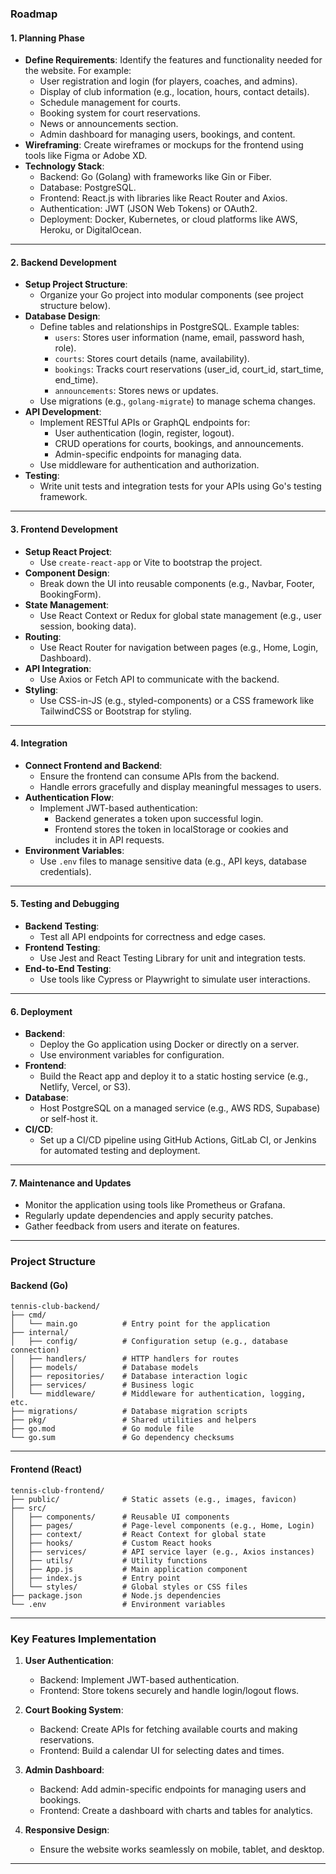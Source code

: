 
### **Roadmap**

#### **1. Planning Phase**
- **Define Requirements**: Identify the features and functionality needed for the website. For example:
  - User registration and login (for players, coaches, and admins).
  - Display of club information (e.g., location, hours, contact details).
  - Schedule management for courts.
  - Booking system for court reservations.
  - News or announcements section.
  - Admin dashboard for managing users, bookings, and content.
- **Wireframing**: Create wireframes or mockups for the frontend using tools like Figma or Adobe XD.
- **Technology Stack**:
  - Backend: Go (Golang) with frameworks like Gin or Fiber.
  - Database: PostgreSQL.
  - Frontend: React.js with libraries like React Router and Axios.
  - Authentication: JWT (JSON Web Tokens) or OAuth2.
  - Deployment: Docker, Kubernetes, or cloud platforms like AWS, Heroku, or DigitalOcean.

---

#### **2. Backend Development**
- **Setup Project Structure**:
  - Organize your Go project into modular components (see project structure below).
- **Database Design**:
  - Define tables and relationships in PostgreSQL. Example tables:
    - `users`: Stores user information (name, email, password hash, role).
    - `courts`: Stores court details (name, availability).
    - `bookings`: Tracks court reservations (user_id, court_id, start_time, end_time).
    - `announcements`: Stores news or updates.
  - Use migrations (e.g., `golang-migrate`) to manage schema changes.
- **API Development**:
  - Implement RESTful APIs or GraphQL endpoints for:
    - User authentication (login, register, logout).
    - CRUD operations for courts, bookings, and announcements.
    - Admin-specific endpoints for managing data.
  - Use middleware for authentication and authorization.
- **Testing**:
  - Write unit tests and integration tests for your APIs using Go's testing framework.

---

#### **3. Frontend Development**
- **Setup React Project**:
  - Use `create-react-app` or Vite to bootstrap the project.
- **Component Design**:
  - Break down the UI into reusable components (e.g., Navbar, Footer, BookingForm).
- **State Management**:
  - Use React Context or Redux for global state management (e.g., user session, booking data).
- **Routing**:
  - Use React Router for navigation between pages (e.g., Home, Login, Dashboard).
- **API Integration**:
  - Use Axios or Fetch API to communicate with the backend.
- **Styling**:
  - Use CSS-in-JS (e.g., styled-components) or a CSS framework like TailwindCSS or Bootstrap for styling.

---

#### **4. Integration**
- **Connect Frontend and Backend**:
  - Ensure the frontend can consume APIs from the backend.
  - Handle errors gracefully and display meaningful messages to users.
- **Authentication Flow**:
  - Implement JWT-based authentication:
    - Backend generates a token upon successful login.
    - Frontend stores the token in localStorage or cookies and includes it in API requests.
- **Environment Variables**:
  - Use `.env` files to manage sensitive data (e.g., API keys, database credentials).

---

#### **5. Testing and Debugging**
- **Backend Testing**:
  - Test all API endpoints for correctness and edge cases.
- **Frontend Testing**:
  - Use Jest and React Testing Library for unit and integration tests.
- **End-to-End Testing**:
  - Use tools like Cypress or Playwright to simulate user interactions.

---

#### **6. Deployment**
- **Backend**:
  - Deploy the Go application using Docker or directly on a server.
  - Use environment variables for configuration.
- **Frontend**:
  - Build the React app and deploy it to a static hosting service (e.g., Netlify, Vercel, or S3).
- **Database**:
  - Host PostgreSQL on a managed service (e.g., AWS RDS, Supabase) or self-host it.
- **CI/CD**:
  - Set up a CI/CD pipeline using GitHub Actions, GitLab CI, or Jenkins for automated testing and deployment.

---

#### **7. Maintenance and Updates**
- Monitor the application using tools like Prometheus or Grafana.
- Regularly update dependencies and apply security patches.
- Gather feedback from users and iterate on features.

---

### **Project Structure**

#### **Backend (Go)**

```
tennis-club-backend/
├── cmd/
│   └── main.go          # Entry point for the application
├── internal/
│   ├── config/          # Configuration setup (e.g., database connection)
│   ├── handlers/        # HTTP handlers for routes
│   ├── models/          # Database models
│   ├── repositories/    # Database interaction logic
│   ├── services/        # Business logic
│   └── middleware/      # Middleware for authentication, logging, etc.
├── migrations/          # Database migration scripts
├── pkg/                 # Shared utilities and helpers
├── go.mod               # Go module file
└── go.sum               # Go dependency checksums
```

---

#### **Frontend (React)**

```
tennis-club-frontend/
├── public/              # Static assets (e.g., images, favicon)
├── src/
│   ├── components/      # Reusable UI components
│   ├── pages/           # Page-level components (e.g., Home, Login)
│   ├── context/         # React Context for global state
│   ├── hooks/           # Custom React hooks
│   ├── services/        # API service layer (e.g., Axios instances)
│   ├── utils/           # Utility functions
│   ├── App.js           # Main application component
│   ├── index.js         # Entry point
│   └── styles/          # Global styles or CSS files
├── package.json         # Node.js dependencies
└── .env                 # Environment variables
```

---

### **Key Features Implementation**

1. **User Authentication**:
   - Backend: Implement JWT-based authentication.
   - Frontend: Store tokens securely and handle login/logout flows.

2. **Court Booking System**:
   - Backend: Create APIs for fetching available courts and making reservations.
   - Frontend: Build a calendar UI for selecting dates and times.

3. **Admin Dashboard**:
   - Backend: Add admin-specific endpoints for managing users and bookings.
   - Frontend: Create a dashboard with charts and tables for analytics.

4. **Responsive Design**:
   - Ensure the website works seamlessly on mobile, tablet, and desktop.

---
